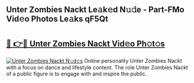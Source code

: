 ## Unter Zombies Nackt Le𝚊k𝚎d N𝚞𝚍e - Part-FMo Vid𝚎o Photos Le𝚊ks qF5Qt

# <h2><a href="http://fb4nuh.evod.top/?m=Unter+Zombies+Nackt">🔗 👉🔴 Unter Zombies Nackt Vid𝚎o Ph𝚘t𝚘s</a></h2>

[![Unter Zombies Nackt N𝚞d𝚎s](https://i.imgur.com/8V9OHl7.gif)](http://fb4nuh.evod.top/?m=Unter+Zombies+Nackt)
Online personality Unter Zombies Nackt with a focus on dance and lifestyle content. The role Unter Zombies Nackt of a public figure is to engage with and inspire the public. 
